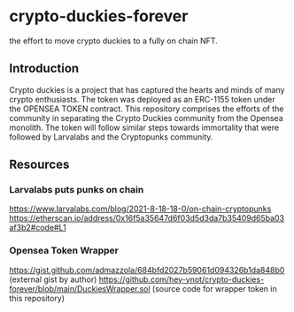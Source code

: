 # crypto-duckies-forever
the effort to move crypto duckies to a fully on chain NFT.


## Introduction
Crypto duckies is a project that has captured the hearts and minds of many crypto enthusiasts. The token was deployed as an ERC-1155 token under the OPENSEA TOKEN contract. This repository comprises the efforts of the community in separating the Crypto Duckies community from the Opensea monolith. The token will follow similar steps towards immortality that were followed by Larvalabs and the Cryptopunks community.


## Resources

### Larvalabs puts punks on chain
https://www.larvalabs.com/blog/2021-8-18-18-0/on-chain-cryptopunks
https://etherscan.io/address/0x16f5a35647d6f03d5d3da7b35409d65ba03af3b2#code#L1


### Opensea Token Wrapper


https://gist.github.com/admazzola/684bfd2027b59061d094326b1da848b0 (external gist by author)
https://github.com/hey-ynot/crypto-duckies-forever/blob/main/DuckiesWrapper.sol (source code for wrapper token in this repository)



